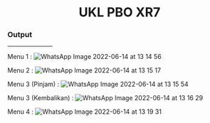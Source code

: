 <h1 align="center">UKL PBO XR7</h1>
<h3>Output</h3>
<hr width="20%" align="left">

Menu 1 :
![WhatsApp Image 2022-06-14 at 13 14 56](https://user-images.githubusercontent.com/101272430/173506592-825706af-0d54-4377-9ceb-5f05e091ba2f.jpeg)

Menu 2 :
![WhatsApp Image 2022-06-14 at 13 15 17](https://user-images.githubusercontent.com/101272430/173506616-71053d83-5864-4383-9a6b-b0b5c8fff4ed.jpeg)

Menu 3 (Pinjam) :
![WhatsApp Image 2022-06-14 at 13 15 54](https://user-images.githubusercontent.com/101272430/173506625-8f306122-5152-4b48-9368-b600db563ed2.jpeg)

Menu 3 (Kembalikan) :
![WhatsApp Image 2022-06-14 at 13 16 29](https://user-images.githubusercontent.com/101272430/173506636-858eab06-674b-432b-8412-e2529dd1fd9d.jpeg)

Menu 4 :
![WhatsApp Image 2022-06-14 at 13 19 31](https://user-images.githubusercontent.com/101272430/173506975-0aeadcad-be81-4d6a-942a-3c4f7e8cf359.jpeg)
